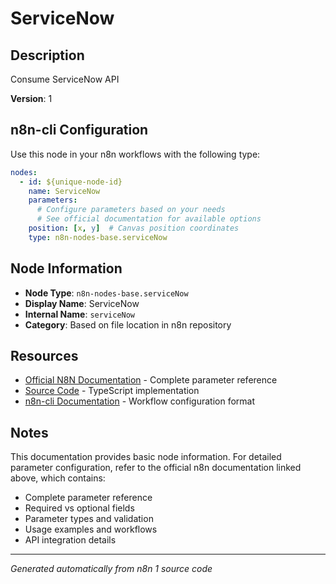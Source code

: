 # ServiceNow

## Description

Consume ServiceNow API

**Version**: 1

## n8n-cli Configuration

Use this node in your n8n workflows with the following type:

```yaml
nodes:
  - id: ${unique-node-id}
    name: ServiceNow
    parameters:
      # Configure parameters based on your needs
      # See official documentation for available options
    position: [x, y]  # Canvas position coordinates
    type: n8n-nodes-base.serviceNow
```

## Node Information

- **Node Type**: `n8n-nodes-base.serviceNow`
- **Display Name**: ServiceNow
- **Internal Name**: `serviceNow`
- **Category**: Based on file location in n8n repository

## Resources

- [Official N8N Documentation](https://docs.n8n.io/integrations/builtin/app-nodes/n8n-nodes-base.servicenow/) - Complete parameter reference
- [Source Code](https://github.com/n8n-io/n8n/blob/master/packages/nodes-base/nodes/ServiceNow/ServiceNow.node.ts) - TypeScript implementation
- [n8n-cli Documentation](https://github.com/edenreich/n8n-cli) - Workflow configuration format

## Notes

This documentation provides basic node information. For detailed parameter configuration, 
refer to the official n8n documentation linked above, which contains:

- Complete parameter reference
- Required vs optional fields
- Parameter types and validation
- Usage examples and workflows
- API integration details

---
*Generated automatically from n8n 1 source code*
